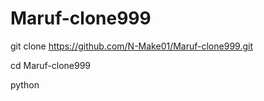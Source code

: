 # Maruf-clone999

git clone https://github.com/N-Make01/Maruf-clone999.git

cd Maruf-clone999

python 
